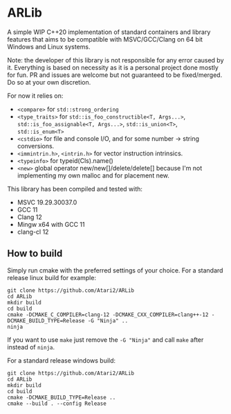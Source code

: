 # ARLib
A simple WIP C++20 implementation of standard containers and library features that aims to be compatible with MSVC/GCC/Clang on 64 bit Windows and Linux systems.

Note: the developer of this library is not responsible for any error caused by it. Everything is based on necessity as it is a personal project done mostly for fun. PR and issues are welcome but not guaranteed to be fixed/merged. Do so at your own discretion.

For now it relies on:
- `<compare>` for `std::strong_ordering`
- `<type_traits>` for `std::is_foo_constructible<T, Args...>`, `std::is_foo_assignable<T, Args...>`, `std::is_union<T>`, `std::is_enum<T>`
- `<cstdio>` for file and console I/O, and for some number -> string conversions.
- `<immintrin.h>`, `<intrin.h>` for vector instruction intrinsics.
- `<typeinfo>` for typeid(Cls).name()
- `<new>` global operator new/new[\]/delete/delete[\] because I'm not implementing my own malloc and for placement new.

This library has been compiled and tested with:
- MSVC 19.29.30037.0
- GCC 11
- Clang 12
- Mingw x64 with GCC 11
- clang-cl 12

## How to build

Simply run cmake with the preferred settings of your choice.
For a standard release linux build for example:
```
git clone https://github.com/Atari2/ARLib
cd ARLib
mkdir build
cd build
cmake -DCMAKE_C_COMPILER=clang-12 -DCMAKE_CXX_COMPILER=clang++-12 -DCMAKE_BUILD_TYPE=Release -G "Ninja" ..
ninja
```

If you want to use `make` just remove the `-G "Ninja"` and call `make` after instead of `ninja`.

For a standard release windows build:
```
git clone https://github.com/Atari2/ARLib
cd ARLib
mkdir build
cd build
cmake -DCMAKE_BUILD_TYPE=Release ..
cmake --build . --config Release
```